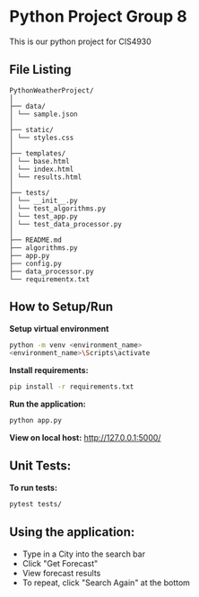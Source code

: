 # Python Project Group 8
This is our python project for CIS4930

## File Listing
```
PythonWeatherProject/
│
├── data/
│ └── sample.json
│
├── static/
│ └── styles.css
│
├── templates/
│ └── base.html
│ └── index.html
│ └── results.html
│
├── tests/
│ └── __init__.py
│ └── test_algorithms.py
│ └── test_app.py
│ └── test_data_processor.py
│
├── README.md
├── algorithms.py
├── app.py
├── config.py
├── data_processor.py
└── requirementx.txt

```
## How to Setup/Run
**Setup virtual environment**
```bash
python -m venv <environment_name>
<environment_name>\Scripts\activate
```
**Install requirements:**
```bash
pip install -r requirements.txt
```
**Run the application:**
```bash
python app.py
```
**View on local host:** 
http://127.0.0.1:5000/

## Unit Tests:
**To run tests:**
```bash
pytest tests/
```
## Using the application:
- Type in a City into the search bar
- Click "Get Forecast"
- View forecast results
- To repeat, click "Search Again" at the bottom
